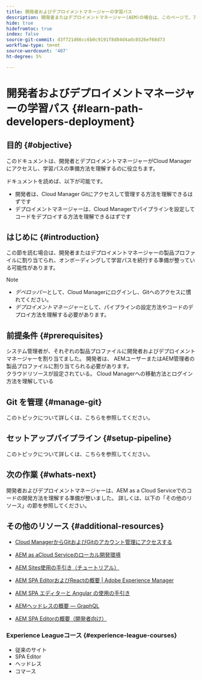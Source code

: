 ```yaml
---
title: 開発者およびデプロイメントマネージャーの学習パス
description: 開発者またはデプロイメントマネージャー(AEM)の場合は、このページで、アクセス権を取得後の次の手順を説明します
hide: true
hidefromtoc: true
index: false
source-git-commit: d3f721d66cc6b0c9191f8d84d4adc0326ef68d73
workflow-type: tm+mt
source-wordcount: '407'
ht-degree: 5%

---
```


# 開発者およびデプロイメントマネージャーの学習パス {#learn-path-developers-deployment}

## 目的 {#objective}

このドキュメントは、開発者とデプロイメントマネージャーがCloud Managerにアクセスし、学習パスの準備方法を理解するのに役立ちます。

ドキュメントを読めば、以下が可能です。

* 開発者は、Cloud Manager Gitにアクセスして管理する方法を理解できるはずです
* デプロイメントマネージャーは、Cloud Managerでパイプラインを設定してコードをデプロイする方法を理解できるはずです

## はじめに {#introduction}

この節を読む場合は、開発者またはデプロイメントマネージャーの製品プロファイルに割り当てられ、オンボーディングして学習パスを続行する準備が整っている可能性があります。

>[!NOTE]
>* *デベロッパー*&#x200B;として、Cloud Managerにログインし、Gitへのアクセスに慣れてください。
>* *デプロイメントマネージャー*&#x200B;として、パイプラインの設定方法やコードのデプロイ方法を理解する必要があります。


## 前提条件 {#prerequisites}

システム管理者が、それぞれの製品プロファイルに開発者およびデプロイメントマネージャーを割り当てました。 開発者は、 AEMユーザーまたはAEM管理者の製品プロファイルに割り当てられる必要があります。\
クラウドリソースが設定されている。
Cloud Managerへの移動方法とログイン方法を理解している

## Git を管理 {#manage-git}

このトピックについて詳しくは、こちらを参照してください。

## セットアップパイプライン {#setup-pipeline}

このトピックについて詳しくは、こちらを参照してください。

## 次の作業 {#whats-next}

開発者およびデプロイメントマネージャーは、AEM as a Cloud Serviceでのコードの開発方法を理解する準備が整いました。 詳しくは、以下の「その他のリソース」の節を参照してください。

## その他のリソース {#additional-resources}

* [Cloud ManagerからGitおよびGitのアカウント管理にアクセスする](https://experienceleague.adobe.com/docs/experience-manager-cloud-service/implementing/managing-code/accessing-git.html?lang=en)

* [AEM as aCloud Serviceのローカル開発環境](https://experienceleague.adobe.com/docs/experience-manager-learn/cloud-service/local-development-environment-set-up/overview.html)

* [AEM Sites使用の手引き（チュートリアル）](https://experienceleague.adobe.com/docs/experience-manager-learn/getting-started-wknd-tutorial-develop/overview.html)

* [AEM SPA EditorおよびReactの概要 | Adobe Experience Manager](https://experienceleague.adobe.com/docs/experience-manager-learn/getting-started-with-aem-headless/spa-editor/react/overview.html?lang=en)

* [AEM SPA エディターと Angular の使用の手引き](https://experienceleague.adobe.com/docs/experience-manager-learn/getting-started-with-aem-headless/spa-editor/angular/overview.html?lang=en)

* [AEMヘッドレスの概要 — GraphQL](https://experienceleague.adobe.com/docs/experience-manager-learn/getting-started-with-aem-headless/graphql/overview.html?lang=en)

* [AEM SPA Editorの概要（開発者向け）](https://experienceleague.adobe.com/?Solution=Experience+Manager&amp;Solution=Experience+Manager+Sites&amp;Solution=Experience+Manager+Forms&amp;Solution=Experience+Manager+Screens#courses)

### Experience Leagueコース {#experience-league-courses}

* 従来のサイト
* SPA Editor
* ヘッドレス
* コマース
